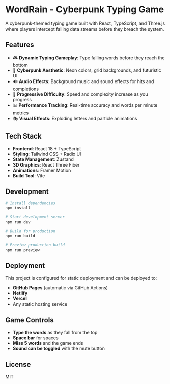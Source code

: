 # WordRain - Cyberpunk Typing Game

A cyberpunk-themed typing game built with React, TypeScript, and Three.js where players intercept falling data streams before they breach the system.

## Features

- 🎮 **Dynamic Typing Gameplay**: Type falling words before they reach the bottom
- 🎨 **Cyberpunk Aesthetic**: Neon colors, grid backgrounds, and futuristic UI
- 🔊 **Audio Effects**: Background music and sound effects for hits and completions
- 🎯 **Progressive Difficulty**: Speed and complexity increase as you progress
- 📊 **Performance Tracking**: Real-time accuracy and words per minute metrics
- 🎭 **Visual Effects**: Exploding letters and particle animations

## Tech Stack

- **Frontend**: React 18 + TypeScript
- **Styling**: Tailwind CSS + Radix UI
- **State Management**: Zustand
- **3D Graphics**: React Three Fiber
- **Animations**: Framer Motion
- **Build Tool**: Vite

## Development

```bash
# Install dependencies
npm install

# Start development server
npm run dev

# Build for production
npm run build

# Preview production build
npm run preview
```

## Deployment

This project is configured for static deployment and can be deployed to:

- **GitHub Pages** (automatic via GitHub Actions)
- **Netlify**
- **Vercel**
- Any static hosting service

## Game Controls

- **Type the words** as they fall from the top
- **Space bar** for spaces
- **Miss 5 words** and the game ends
- **Sound can be toggled** with the mute button

## License

MIT 